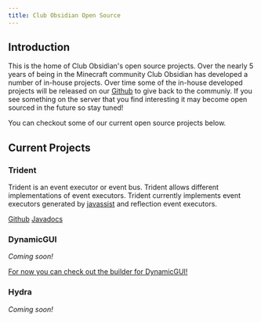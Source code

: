 ```yaml
---
title: Club Obsidian Open Source
---
```


## Introduction

This is the home of Club Obsidian's open source projects. Over the nearly 5 years of being in the Minecraft community Club Obsidian has developed a number of in-house projects. Over time some of the in-house developed projects will be released on our [Github](https://github.com/ClubObsidian) to give back to the communiy. If you see something on the server that you find interesting it may become open sourced in the future so stay tuned!

You can checkout some of our current open source projects below.

## Current Projects

### Trident

Trident is an event executor or event bus. Trident allows different implementations of event executors. Trident currently implements event executors generated by [javassist](https://github.com/jboss-javassist/javassist) and reflection event executors.

[Github](https://github.com/ClubObsidian/trident)
[Javadocs](https://jitpack.io/com/github/clubobsidian/Trident/master-SNAPSHOT/javadoc/)

### DynamicGUI

_Coming soon!_

[For now you can check out the builder for DynamicGUI!](https://clubobsidian.github.io/DynamicGUICreator/)

### Hydra

_Coming soon!_
